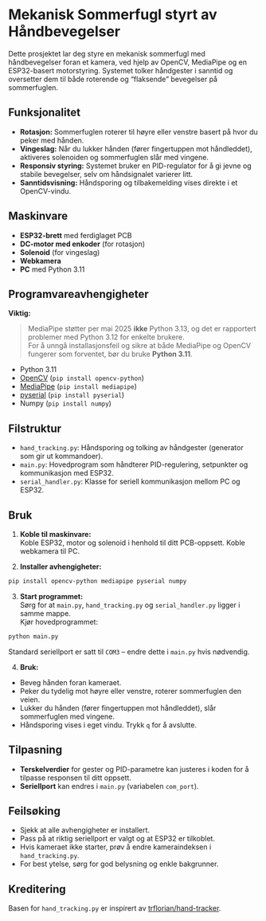 # Mekanisk Sommerfugl styrt av Håndbevegelser

Dette prosjektet lar deg styre en mekanisk sommerfugl med håndbevegelser foran et kamera, ved hjelp av OpenCV, MediaPipe og en ESP32-basert motorstyring. Systemet tolker håndgester i sanntid og oversetter dem til både roterende og “flaksende” bevegelser på sommerfuglen.

## Funksjonalitet

- **Rotasjon:** Sommerfuglen roterer til høyre eller venstre basert på hvor du peker med hånden.
- **Vingeslag:** Når du lukker hånden (fører fingertuppen mot håndleddet), aktiveres solenoiden og sommerfuglen slår med vingene.
- **Responsiv styring:** Systemet bruker en PID-regulator for å gi jevne og stabile bevegelser, selv om håndsignalet varierer litt.
- **Sanntidsvisning:** Håndsporing og tilbakemelding vises direkte i et OpenCV-vindu.

## Maskinvare

- **ESP32-brett** med ferdiglaget PCB
- **DC-motor med enkoder** (for rotasjon)
- **Solenoid** (for vingeslag)
- **Webkamera**
- **PC** med Python 3.11

## Programvareavhengigheter

**Viktig:**  
> MediaPipe støtter per mai 2025 **ikke** Python 3.13, og det er rapportert problemer med Python 3.12 for enkelte brukere.  
> For å unngå installasjonsfeil og sikre at både MediaPipe og OpenCV fungerer som forventet, bør du bruke **Python 3.11**.

- Python 3.11
- [OpenCV](https://opencv.org/) (`pip install opencv-python`)
- [MediaPipe](https://developers.google.com/mediapipe) (`pip install mediapipe`)
- [pyserial](https://pythonhosted.org/pyserial/) (`pip install pyserial`)
- Numpy (`pip install numpy`)

## Filstruktur

- `hand_tracking.py`: Håndsporing og tolking av håndgester (generator som gir ut kommandoer).
- `main.py`: Hovedprogram som håndterer PID-regulering, setpunkter og kommunikasjon med ESP32.
- `serial_handler.py`: Klasse for seriell kommunikasjon mellom PC og ESP32.

## Bruk

1. **Koble til maskinvare:**  
   Koble ESP32, motor og solenoid i henhold til ditt PCB-oppsett. Koble webkamera til PC.

2. **Installer avhengigheter:**  
```bash
pip install opencv-python mediapipe pyserial numpy
```


3. **Start programmet:**  
Sørg for at `main.py`, `hand_tracking.py` og `serial_handler.py` ligger i samme mappe.  
Kjør hovedprogrammet:
```bash
python main.py
```
Standard seriellport er satt til `COM3` – endre dette i `main.py` hvis nødvendig.

4. **Bruk:**  
- Beveg hånden foran kameraet.  
- Peker du tydelig mot høyre eller venstre, roterer sommerfuglen den veien.
- Lukker du hånden (fører fingertuppen mot håndleddet), slår sommerfuglen med vingene.
- Håndsporing vises i eget vindu. Trykk `q` for å avslutte.

## Tilpasning

- **Terskelverdier** for gester og PID-parametre kan justeres i koden for å tilpasse responsen til ditt oppsett.
- **Seriellport** kan endres i `main.py` (variabelen `com_port`).

## Feilsøking

- Sjekk at alle avhengigheter er installert.
- Pass på at riktig seriellport er valgt og at ESP32 er tilkoblet.
- Hvis kameraet ikke starter, prøv å endre kameraindeksen i `hand_tracking.py`.
- For best ytelse, sørg for god belysning og enkle bakgrunner.

## Kreditering

Basen for `hand_tracking.py` er inspirert av [trflorian/hand-tracker](https://github.com/trflorian/hand-tracker/blob/main/src/main.py).
